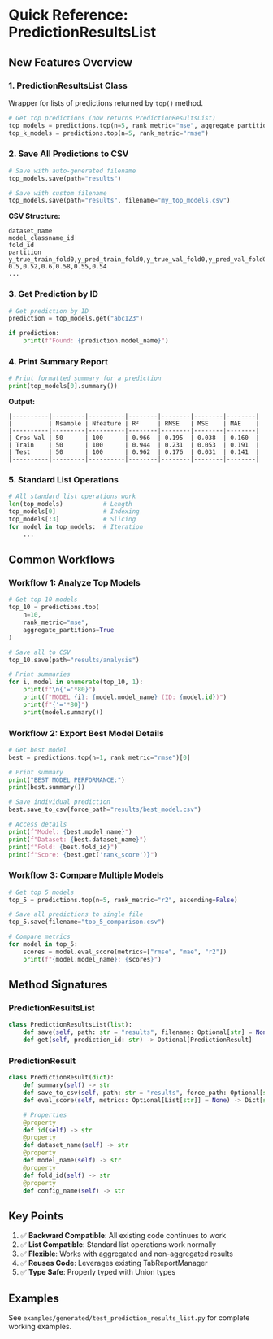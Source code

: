 # Quick Reference: PredictionResultsList

## New Features Overview

### 1. PredictionResultsList Class
Wrapper for lists of predictions returned by `top()` method.

```python
# Get top predictions (now returns PredictionResultsList)
top_models = predictions.top(n=5, rank_metric="mse", aggregate_partitions=True)
top_k_models = predictions.top(n=5, rank_metric="rmse")
```

### 2. Save All Predictions to CSV

```python
# Save with auto-generated filename
top_models.save(path="results")

# Save with custom filename
top_models.save(path="results", filename="my_top_models.csv")
```

**CSV Structure:**
```csv
dataset_name
model_classname_id
fold_id
partition
y_true_train_fold0,y_pred_train_fold0,y_true_val_fold0,y_pred_val_fold0,y_true_test,y_pred_test
0.5,0.52,0.6,0.58,0.55,0.54
...
```

### 3. Get Prediction by ID

```python
# Get prediction by ID
prediction = top_models.get("abc123")

if prediction:
    print(f"Found: {prediction.model_name}")
```

### 4. Print Summary Report

```python
# Print formatted summary for a prediction
print(top_models[0].summary())
```

**Output:**
```
|----------|---------|----------|--------|--------|--------|--------|
|          | Nsample | Nfeature | R²     | RMSE   | MSE    | MAE    |
|----------|---------|----------|--------|--------|--------|--------|
| Cros Val | 50      | 100      | 0.966  | 0.195  | 0.038  | 0.160  |
| Train    | 50      | 100      | 0.944  | 0.231  | 0.053  | 0.191  |
| Test     | 50      | 100      | 0.962  | 0.176  | 0.031  | 0.141  |
|----------|---------|----------|--------|--------|--------|--------|
```

### 5. Standard List Operations

```python
# All standard list operations work
len(top_models)           # Length
top_models[0]             # Indexing
top_models[:3]            # Slicing
for model in top_models:  # Iteration
    ...
```

## Common Workflows

### Workflow 1: Analyze Top Models

```python
# Get top 10 models
top_10 = predictions.top(
    n=10,
    rank_metric="mse",
    aggregate_partitions=True
)

# Save all to CSV
top_10.save(path="results/analysis")

# Print summaries
for i, model in enumerate(top_10, 1):
    print(f"\n{'='*80}")
    print(f"MODEL {i}: {model.model_name} (ID: {model.id})")
    print(f"{'='*80}")
    print(model.summary())
```

### Workflow 2: Export Best Model Details

```python
# Get best model
best = predictions.top(n=1, rank_metric="rmse")[0]

# Print summary
print("BEST MODEL PERFORMANCE:")
print(best.summary())

# Save individual prediction
best.save_to_csv(force_path="results/best_model.csv")

# Access details
print(f"Model: {best.model_name}")
print(f"Dataset: {best.dataset_name}")
print(f"Fold: {best.fold_id}")
print(f"Score: {best.get('rank_score')}")
```

### Workflow 3: Compare Multiple Models

```python
# Get top 5 models
top_5 = predictions.top(n=5, rank_metric="r2", ascending=False)

# Save all predictions to single file
top_5.save(filename="top_5_comparison.csv")

# Compare metrics
for model in top_5:
    scores = model.eval_score(metrics=["rmse", "mae", "r2"])
    print(f"{model.model_name}: {scores}")
```

## Method Signatures

### PredictionResultsList

```python
class PredictionResultsList(list):
    def save(self, path: str = "results", filename: Optional[str] = None) -> None
    def get(self, prediction_id: str) -> Optional[PredictionResult]
```

### PredictionResult

```python
class PredictionResult(dict):
    def summary(self) -> str
    def save_to_csv(self, path: str = "results", force_path: Optional[str] = None) -> None
    def eval_score(self, metrics: Optional[List[str]] = None) -> Dict[str, Any]

    # Properties
    @property
    def id(self) -> str
    @property
    def dataset_name(self) -> str
    @property
    def model_name(self) -> str
    @property
    def fold_id(self) -> str
    @property
    def config_name(self) -> str
```

## Key Points

1. ✅ **Backward Compatible**: All existing code continues to work
2. ✅ **List Compatible**: Standard list operations work normally
3. ✅ **Flexible**: Works with aggregated and non-aggregated results
4. ✅ **Reuses Code**: Leverages existing TabReportManager
5. ✅ **Type Safe**: Properly typed with Union types

## Examples

See `examples/generated/test_prediction_results_list.py` for complete working examples.
